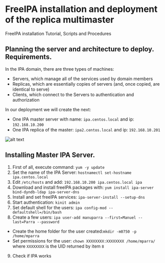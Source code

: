 # FreeIPA installation and deployment of the replica multimaster 
FreeIPA installation Tutorial, Scripts and Procedures

## Planning the server and architecture to deploy. Requirements.

In the IPA domain, there are three types of machines:

+ Servers, which manage all of the services used by domain members
+ Replicas, which are essentially copies of servers (and, once copied, are identical to serve)
+ Clients, which connect to the Servers to authentication and authorization

In our deployment we will create the next:

+ One IPA master server with name: `ipa.centos.local` and ip: `192.168.10.200`
+ One IPA replica of the master: `ipa2.centos.local` and ip: `192.168.10.201`

![alt text](https://github.com/manuparra/FreeIPA/raw/master/architecture.png "Architecture")

## Installing Master IPA Server.

1. First of all, execute command: 
`yum -y update`
2. Set the name of the IPA Server: 
`hostnamectl set-hostname ipa.centos.local`
3. Edit `/etc/hosts` and add: 
`192.168.10.200 ipa.centos.local ipa`
4. Download and install freeIPA packages with: 
`yum install ipa-server bind-dyndb-ldap ipa-server-dns`
5. Install and set freeIPA services: 
`ipa-server-install --setup-dns`
6. Start authentication: 
`kinit admin`
7. Set default shell for the users:
`ipa config-mod --defaultshell=/bin/bash`
8. Create a few users: `ipa user-add manuparra --first=Manuel --last=Parra --password`

- Create the home folder for the user created:`mkdir -m0750 -p /home/mparra`
- Set permissions for the user: `chown XXXXXXXX:XXXXXXXX /home/mparra/` where `XXXXXXXX` is the UID returned by item `8`

9. Check if IPA works



